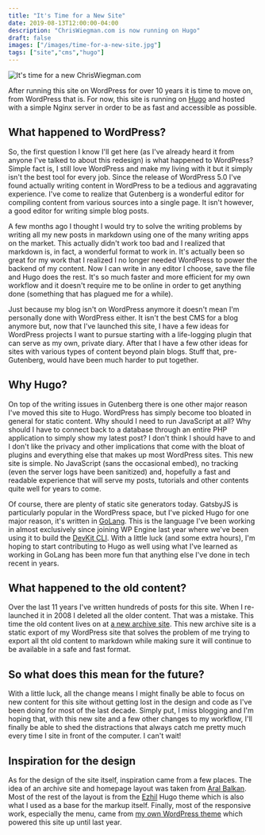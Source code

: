 ```yaml
---
title: "It's Time for a New Site"
date: 2019-08-13T12:00:00-04:00
description: "ChrisWiegman.com is now running on Hugo"
draft: false
images: ["/images/time-for-a-new-site.jpg"]
tags: ["site","cms","hugo"]
---
```


![It's time for a new ChrisWiegman.com](/images/time-for-a-new-site.jpg)

After running this site on WordPress for over 10 years it is time to move on, from WordPress that is. For now, this site is running on [Hugo](https://gohugo.io/ "The Hugo static site generator") and hosted with a simple Nginx server in order to be as fast and accessible as possible.

## What happened to WordPress?

So, the first question I know I'll get here (as I've already heard it from anyone I've talked to about this redesign) is what happened to WordPress? Simple fact is, I still love WordPress and make my living with it but it simply isn't the best tool for every job. Since the release of WordPress 5.0 I've found actually writing content in WordPress to be a tedious and aggravating experience. I've come to realize that Gutenberg is a wonderful editor for compiling content from various sources into a single page. It isn't however, a good editor for writing simple blog posts.

A few months ago I thought I would try to solve the writing problems by writing all my new posts in markdown using one of the many writing apps on the market. This actually didn't work too bad and I realized that markdown is, in fact, a wonderful format to work in. It's actually been so great for my work that I realized I no longer needed WordPress to power the backend of my content. Now I can write in any editor I choose, save the file and Hugo does the rest. It's so much faster and more efficient for my own workflow and it doesn't require me to be online in order to get anything done (something that has plagued me for a while).

Just because my blog isn't on WordPress anymore it doesn't mean I'm personally done with WordPress either. It isn't the best CMS for a blog anymore but, now that I've launched this site, I have a few ideas for WordPress projects I want to pursue starting with a life-logging plugin that can serve as my own, private diary. After that I have a few other ideas for sites with various types of content beyond plain blogs. Stuff that, pre-Gutenberg, would have been much harder to put together.

## Why Hugo?

On top of the writing issues in Gutenberg there is one other major reason I've moved this site to Hugo. WordPress has simply become too bloated in general for static content. Why should I need to run JavaScript at all? Why should I have to connect back to a database through an entire PHP application to simply show my latest post? I don't think I should have to and I don't like the privacy and other implications that come with the bloat of plugins and everything else that makes up most WordPress sites. This new site is simple. No JavaScript (sans the occasional embed), no tracking (even the server logs have been sanitized) and, hopefully a fast and readable experience that will serve my posts, tutorials and other contents quite well for years to come.

Of course, there are plenty of static site generators today. GatsbyJS is particularly popular in the WordPress space, but I've picked Hugo for one major reason, it's written in [GoLang](https://golang.org/ "GoLang programming language"). This is the language I've been working in almost exclusively since joining WP Engine last year where we've been using it to build the [DevKit CLI](https://wpengine.com/devkit/ "WP Engine's DevKit local development environment"). With a little luck (and some extra hours), I'm hoping to start contributing to Hugo as well using what I've learned as working in GoLang has been more fun that anything else I've done in tech recent in years.

## What happened to the old content?

Over the last 11 years I've written hundreds of posts for this site. When I re-launched it in 2008 I deleted all the older content. That was a mistake. This time the old content lives on at [a new archive site](https://archive.chriswiegman.com "the archives of chriswiegman.com"). This new archive site is a static export of my WordPress site that solves the problem of me trying to export all tht old content to markdown while making sure it will continue to be available in a safe and fast format.

## So what does this mean for the future?

With a little luck, all the change means I might finally be able to focus on new content for this site without getting lost in the design and code as I've been doing for most of the last decade. Simply put, I miss blogging and I'm hoping that, with this new site and a few other changes to my workflow, I'll finally be able to shed the distractions that always catch me pretty much every time I site in front of the computer. I can't wait!

## Inspiration for the design

As for the design of the site itself, inspiration came from a few places. The idea of an archive site and homepage layout was taken from [Aral Balkan](https://ar.al "Aral Balkan"). Most of the rest of the layout is from the [Ezhil](https://github.com/vividvilla/ezhil "Ezhil Hugo theme") Hugo theme which is also what I used as a base for the markup itself. Finally, most of the responsive work, especially the menu, came from [my own WordPress theme](https://github.com/ChrisWiegman/chriswiegman-theme "the old ChrisWiegman.com WordPress theme") which powered this site up until last year.
